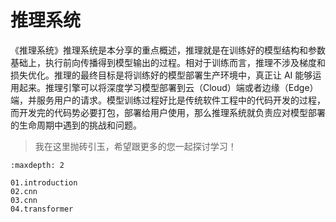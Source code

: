 <!--Copyright © ZOMI 适用于[License](https://github.com/chenzomi12/DeepLearningSystem)版权许可-->

# 推理系统

《推理系统》推理系统是本分享的重点概述，推理就是在训练好的模型结构和参数基础上，执行前向传播得到模型输出的过程。相对于训练而言，推理不涉及梯度和损失优化。推理的最终目标是将训练好的模型部署生产环境中，真正让 AI 能够运用起来。推理引擎可以将深度学习模型部署到云（Cloud）端或者边缘（Edge）端，并服务用户的请求。模型训练过程好比是传统软件工程中的代码开发的过程，而开发完的代码势必要打包，部署给用户使用，那么推理系统就负责应对模型部署的生命周期中遇到的挑战和问题。

> 我在这里抛砖引玉，希望跟更多的您一起探讨学习！

```toc
:maxdepth: 2

01.introduction
02.cnn
03.cnn
04.transformer
```